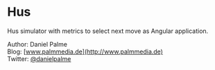 Hus
===

Hus simulator with metrics to select next move as Angular application.

Author: Daniel Palme  
Blog: [www.palmmedia.de](http://www.palmmedia.de)  
Twitter: [@danielpalme](http://twitter.com/danielpalme)
